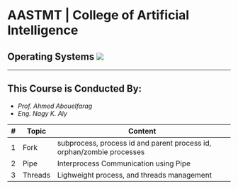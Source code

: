 # AASTMT | College of Artificial Intelligence
## Operating Systems ![](https://img.shields.io/badge/Semester-Fall--2023-blue)
---
## This Course is Conducted By:
- _Prof. Ahmed Abouelfarag_
- _Eng. Nagy K. Aly_

| # | Topic | Content |
| ------ | ------ | ------ |
| 1 | Fork | subprocess, process id and parent process id, orphan/zombie processes  |
| 2 | Pipe | Interprocess Communication using Pipe |
| 3 | Threads | Lighweight process, and threads management |
